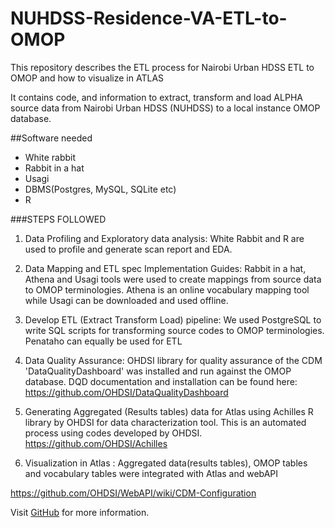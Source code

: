 # NUHDSS-Residence-VA-ETL-to-OMOP
This repository describes the ETL process for Nairobi Urban HDSS ETL to OMOP and how to visualize in ATLAS

It contains code, and information to extract, transform and load ALPHA source data from Nairobi Urban HDSS (NUHDSS) to a local instance OMOP database. 

##Software needed

- White rabbit
- Rabbit in a hat
- Usagi
- DBMS(Postgres, MySQL, SQLite etc)
- R
  
###STEPS FOLLOWED

1. Data Profiling and Exploratory data analysis: White Rabbit and R are used to profile and generate scan report and EDA.

2. Data Mapping and ETL spec Implementation Guides: Rabbit in a hat, Athena and Usagi tools were used to create mappings from source data to OMOP terminologies. Athena is an online vocabulary mapping tool while Usagi can be downloaded and used offline.

3. Develop ETL (Extract Transform Load) pipeline: We used PostgreSQL to write SQL scripts for transforming source codes to OMOP terminologies. Penataho can equally be used for ETL

4. Data Quality Assurance: OHDSI library for quality assurance of the CDM 'DataQualityDashboard' was installed and run against the OMOP database. DQD documentation and installation can be found here: https://github.com/OHDSI/DataQualityDashboard

5. Generating Aggregated (Results tables) data for Atlas using Achilles R library by OHDSI for data characterization tool. This is an automated process using codes developed by OHDSI. https://github.com/OHDSI/Achilles

6. Visualization in Atlas : Aggregated data(results tables), OMOP tables and vocabulary tables were integrated with Atlas and webAPI

https://github.com/OHDSI/WebAPI/wiki/CDM-Configuration

Visit [GitHub](https://github.com) for more information.
